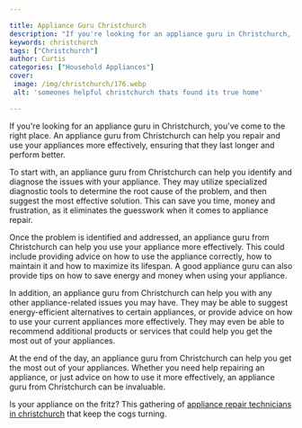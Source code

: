 ```yaml
---

title: Appliance Guru Christchurch
description: "If you're looking for an appliance guru in Christchurch, you've come to the right place. An appliance guru from Christchurch can h...get more info"
keywords: christchurch
tags: ["Christchurch"]
author: Curtis
categories: ["Household Appliances"]
cover: 
 image: /img/christchurch/176.webp
 alt: 'someones helpful christchurch thats found its true home'

---
```


If you're looking for an appliance guru in Christchurch, you've come to the right place. An appliance guru from Christchurch can help you repair and use your appliances more effectively, ensuring that they last longer and perform better.

To start with, an appliance guru from Christchurch can help you identify and diagnose the issues with your appliance. They may utilize specialized diagnostic tools to determine the root cause of the problem, and then suggest the most effective solution. This can save you time, money and frustration, as it eliminates the guesswork when it comes to appliance repair.

Once the problem is identified and addressed, an appliance guru from Christchurch can help you use your appliance more effectively. This could include providing advice on how to use the appliance correctly, how to maintain it and how to maximize its lifespan. A good appliance guru can also provide tips on how to save energy and money when using your appliance.

In addition, an appliance guru from Christchurch can help you with any other appliance-related issues you may have. They may be able to suggest energy-efficient alternatives to certain appliances, or provide advice on how to use your current appliances more effectively. They may even be able to recommend additional products or services that could help you get the most out of your appliances.

At the end of the day, an appliance guru from Christchurch can help you get the most out of your appliances. Whether you need help repairing an appliance, or just advice on how to use it more effectively, an appliance guru from Christchurch can be invaluable.

Is your appliance on the fritz? This gathering of <a href="/pages/appliance-repair-technicians/new-zealand/christchurch/">appliance repair technicians in christchurch</a> that keep the cogs turning.